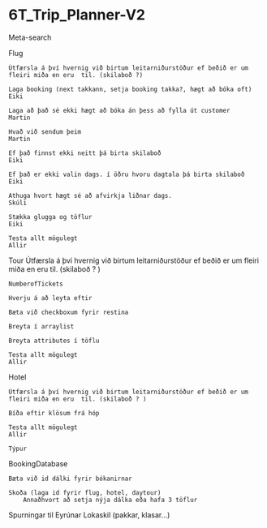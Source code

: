 # 6T_Trip_Planner-V2
Meta-search

Flug
	
	Útfærsla á því hvernig við birtum leitarniðurstöður ef beðið er um 
	fleiri miða en eru  til. (skilaboð ?)

	Laga booking (next takkann, setja booking takka?, hægt að bóka oft)		Eiki

	Laga að það sé ekki hægt að bóka án þess að fylla út customer			    Martin
	
	Hvað við sendum þeim												                    	    Martin
	
	Ef það finnst ekki neitt þá birta skilaboð								            Eiki
	
	Ef það er ekki valin dags. í öðru hvoru dagtala þá birta skilaboð		  Eiki
	
	Athuga hvort hægt sé að afvirkja liðnar dags.							            Skúli

	Stækka glugga og töflur													                      Eiki

	Testa allt mögulegt														                        Allir


Tour
	Útfærsla á því hvernig við birtum leitarniðurstöður ef beðið er um 
	fleiri miða en eru  til. (skilaboð ? )

	NumberofTickets
	
	Hverju á að leyta eftir
	
	Bæta við checkboxum fyrir restina
	
	Breyta í arraylist
	
	Breyta attributes í töflu

	Testa allt mögulegt													                        	Allir

Hotel

	
	Útfærsla á því hvernig við birtum leitarniðurstöður ef beðið er um 
	fleiri miða en eru  til. (skilaboð ? )

	Bíða eftir klösum frá hóp

	Testa allt mögulegt													                          Allir

	Týpur 


BookingDatabase
	
	Bæta við id dálki fyrir bókanirnar
	
	Skoða (laga id fyrir flug, hotel, daytour)
		Annaðhvort að setja nýja dálka eða hafa 3 töflur 






Spurningar til Eyrúnar
	Lokaskil (pakkar, klasar...)
